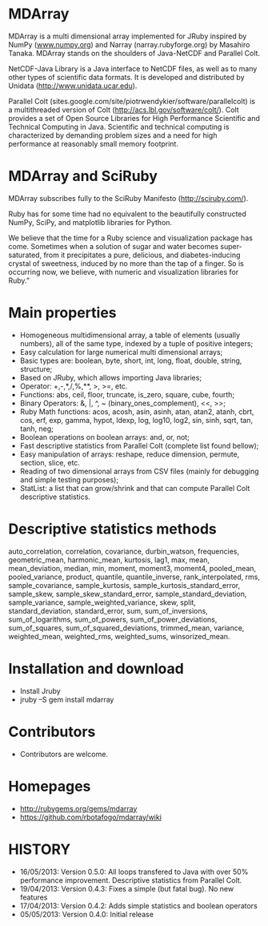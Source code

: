 MDArray
=======

MDArray is a multi dimensional array implemented for JRuby inspired by NumPy (www.numpy.org) 
and Narray (narray.rubyforge.org) by Masahiro Tanaka.  MDArray stands on the shoulders of 
Java-NetCDF and Parallel Colt.
 
NetCDF-Java Library is a Java interface to NetCDF files, as well as to many other types of 
scientific data formats.  It is developed and distributed by Unidata (http://www.unidata.ucar.edu). 

Parallel Colt (sites.google.com/site/piotrwendykier/software/parallelcolt) is a multithreaded 
version of Colt (http://acs.lbl.gov/software/colt/).  Colt provides a set of Open Source 
Libraries for High Performance Scientific and Technical Computing in Java. Scientific 
and technical computing is characterized by demanding problem sizes and a need for high 
performance at reasonably small memory footprint.

MDArray and SciRuby
===================

MDArray subscribes fully to the SciRuby Manifesto (http://sciruby.com/).  

Ruby has for some time had no equivalent to the beautifully constructed NumPy, SciPy, 
and matplotlib libraries for Python. 

We believe that the time for a Ruby science and visualization package has come. Sometimes 
when a solution of sugar and water becomes super-saturated, from it precipitates a pure, 
delicious, and diabetes-inducing crystal of sweetness, induced by no more than the tap 
of a finger. So is occurring now, we believe, with numeric and visualization libraries for Ruby.”

Main properties
===============

  + Homogeneous multidimensional array, a table of elements (usually numbers), all of the 
      same type, indexed by a tuple of positive integers;
  + Easy calculation for large numerical multi dimensional arrays;
  + Basic types are: boolean, byte, short, int, long, float, double, string, structure;
  + Based on JRuby, which allows importing Java libraries;
  + Operator: +,-,*,/,%,**, >, >=, etc.
  + Functions: abs, ceil, floor, truncate, is_zero, square, cube, fourth;
  + Binary Operators: &, |, ^, ~ (binary_ones_complement), <<, >>;
  + Ruby Math functions: acos, acosh, asin, asinh, atan, atan2, atanh, cbrt, cos, erf, exp, 
      gamma, hypot, ldexp, log, log10, log2, sin, sinh, sqrt, tan, tanh, neg;
  + Boolean operations on boolean arrays: and, or, not;
  + Fast descriptive statistics from Parallel Colt (complete list found bellow);
  + Easy manipulation of arrays: reshape, reduce dimension, permute, section, slice, etc.
  + Reading of two dimensional arrays from CSV files (mainly for debugging and simple 
      testing purposes);
  + StatList: a list that can grow/shrink and that can compute Parallel Colt descriptive 
      statistics. 

Descriptive statistics methods
==============================

auto_correlation, correlation, covariance, durbin_watson, frequencies, geometric_mean, 
harmonic_mean, kurtosis, lag1, max, mean, mean_deviation, median, min, moment, moment3, 
moment4, pooled_mean, pooled_variance, product, quantile, quantile_inverse, 
rank_interpolated, rms, sample_covariance, sample_kurtosis, 
sample_kurtosis_standard_error, sample_skew, sample_skew_standard_error, 
sample_standard_deviation, sample_variance, sample_weighted_variance, skew, split,  
standard_deviation, standard_error, sum, sum_of_inversions, sum_of_logarithms, 
sum_of_powers, sum_of_power_deviations, sum_of_squares, sum_of_squared_deviations, 
trimmed_mean, variance, weighted_mean, weighted_rms, weighted_sums, winsorized_mean.

Installation and download
=========================

  + Install Jruby
  + jruby –S gem install mdarray

Contributors
============

  + Contributors are welcome.

Homepages
=========

  + http://rubygems.org/gems/mdarray
  + https://github.com/rbotafogo/mdarray/wiki


HISTORY
=======

  + 16/05/2013: Version 0.5.0: All loops transfered to Java with over 50% performance 
      improvement.  Descriptive statistics from Parallel Colt.
  + 19/04/2013: Version 0.4.3: Fixes a simple (but fatal bug).  No new features
  + 17/04/2013: Version 0.4.2: Adds simple statistics and boolean operators
  + 05/05/2013: Version 0.4.0: Initial release
